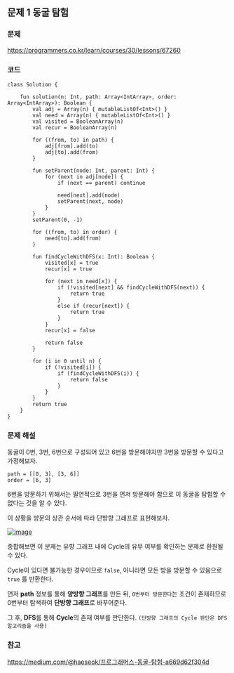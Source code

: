## 문제 1 동굴 탐험

### 문제

https://programmers.co.kr/learn/courses/30/lessons/67260

### 코드

```
class Solution {

    fun solution(n: Int, path: Array<IntArray>, order: Array<IntArray>): Boolean {
        val adj = Array(n) { mutableListOf<Int>() }
        val need = Array(n) { mutableListOf<Int>() }
        val visited = BooleanArray(n)
        val recur = BooleanArray(n)

        for ((from, to) in path) {
            adj[from].add(to)
            adj[to].add(from)
        }

        fun setParent(node: Int, parent: Int) {
            for (next in adj[node]) {
                if (next == parent) continue

                need[next].add(node)
                setParent(next, node)
            }
        }
        setParent(0, -1)

        for ((from, to) in order) {
            need[to].add(from)
        }

        fun findCycleWithDFS(x: Int): Boolean {
            visited[x] = true
            recur[x] = true

            for (next in need[x]) {
                if (!visited[next] && findCycleWithDFS(next)) {
                    return true
                }
                else if (recur[next]) {
                    return true
                }
            }
            recur[x] = false

            return false
        }

        for (i in 0 until n) {
            if (!visited[i]) {
                if (findCycleWithDFS(i)) {
                    return false
                }
            }
        }
        return true
    }
}
```

### 문제 해설

동굴이 0번, 3번, 6번으로 구성되어 있고 6번을 방문해야지만 3번을 방문할 수 있다고 가정해보자.

```
path = [[0, 3], [3, 6]]
order = [6, 3]
```

6번을 방문하기 위해서는 필연적으로 3번을 먼저 방문해야 함으로 이 동굴을 탐험할 수 없다는 것을 알 수 있다.

이 상황을 방문의 상관 순서에 따라 단방향 그래프로 표현해보자.

[![image](https://user-images.githubusercontent.com/24761073/93466142-c22ca280-f926-11ea-927e-fae530f8aa9c.png)](https://user-images.githubusercontent.com/24761073/93466142-c22ca280-f926-11ea-927e-fae530f8aa9c.png)

종합해보면 이 문제는 유향 그래프 내에 Cycle의 유무 여부를 확인하는 문제로 환원될 수 있다.

Cycle이 있다면 불가능한 경우이므로 `false`, 아니라면 모든 방을 방문할 수 있음으로 `true` 를 반환한다.



먼저 **path** 정보를 통해 **양방향 그래프**를 만든 뒤, `0번부터 방문한다`는 조건이 존재하므로 0번부터 탐색하여 **단방향 그래프**로 바꾸어준다.

그 후, **DFS**를 통해 **Cycle**의 존재 여부를 판단한다. `(단방향 그래프의 Cycle 판단은 DFS 알고리즘을 사용)`

### 참고

https://medium.com/@haeseok/프로그래머스-동굴-탐험-a669d62f304d